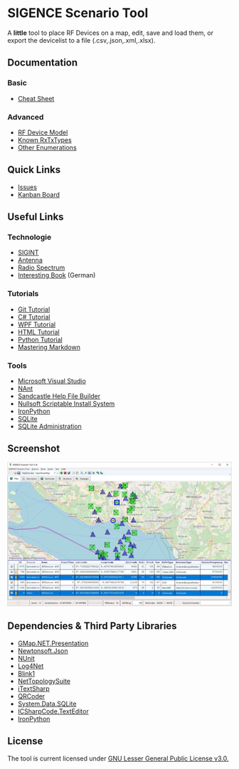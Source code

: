 # SIGENCE Scenario Tool

A **little** tool to place RF Devices on a map, edit, save and load them, or export the devicelist to a file (.csv,.json,.xml,.xlsx).

## Documentation

### Basic
- [Cheat Sheet](Documentation/Generated/CheatSheet.pdf)


### Advanced
- [RF Device Model](Source/SIGENCEScenarioTool.Library/Src/Models/RFDevice/RFDevice.Properties.md)
- [Known RxTxTypes](Source/SIGENCEScenarioTool.Library/Src/Models/RxTxTypes/RxTxTypes.Known.md )
- [Other Enumerations](Source/SIGENCEScenarioTool.Library/Src/Models/EnumerationsAndConstants.md)


## Quick Links
- [Issues](https://github.com/ObiWanLansi/SIGENCE-Scenario-Tool/issues/)
- [Kanban Board](https://github.com/ObiWanLansi/SIGENCE-Scenario-Tool/projects/1?fullscreen=true)


## Useful Links

### Technologie
- [SIGINT](https://en.wikipedia.org/wiki/Signals_intelligence)
- [Antenna](https://en.wikipedia.org/wiki/Antenna_(radio))
- [Radio Spectrum](https://en.wikipedia.org/wiki/Radio_spectrum)
- [Interesting Book](https://www.amazon.de/dp/389574865X/ref=cm_sw_em_r_mt_dp_U_hT9RBb6GCRYQY) (German)

### Tutorials
- [Git Tutorial](https://www.tutorialspoint.com/git/index.htm)
- [C# Tutorial](https://www.tutorialspoint.com/csharp/index.htm)
- [WPF Tutorial](https://www.tutorialspoint.com/wpf/index.htm)
- [HTML Tutorial](https://www.w3schools.com/html/default.asp)
- [Python Tutorial](https://www.tutorialspoint.com/python/index.htm)
- [Mastering Markdown](https://guides.github.com/features/mastering-markdown/)

### Tools
- [Microsoft Visual Studio](https://visualstudio.microsoft.com/)
- [NAnt](http://nant.sourceforge.net/)
- [Sandcastle Help File Builder](https://github.com/EWSoftware/SHFB)
- [Nullsoft Scriptable Install System](https://sourceforge.net/projects/nsis/)
- [IronPython](http://ironpython.net/documentation/dotnet/)
- [SQLite](https://sqlite.org/index.html)
- [SQLite Administration](http://www.sqliteexpert.com/)


## Screenshot

![Sorry, but here should be a Screenshot :-(](Screenshots/MainApplication.jpg  "Screenshot from the MainWindow.")


## Dependencies &amp; Third Party Libraries

- [GMap.NET.Presentation](https://www.nuget.org/packages/GMap.NET.Presentation/)
- [Newtonsoft.Json](https://www.nuget.org/packages/Newtonsoft.Json/)
- [NUnit](https://www.nuget.org/packages/NUnit/)
- [Log4Net](https://www.nuget.org/packages/log4net/)
- [Blink1](https://www.nuget.org/packages/Blink1.ObiWanLansi/)
- [NetTopologySuite](https://www.nuget.org/packages/NetTopologySuite/)
- [iTextSharp](https://www.nuget.org/packages/iTextSharp/)
- [QRCoder](https://github.com/codebude/QRCoder/)
- [System.Data.SQLite](https://www.nuget.org/packages/System.Data.SQLite/)
- [ICSharpCode.TextEditor](https://www.nuget.org/packages/ICSharpCode.TextEditor/)
- [IronPython](https://www.nuget.org/packages/IronPython/)


## License

The tool is current licensed under [GNU Lesser General Public License v3.0.](https://github.com/ObiWanLansi/SIGENCE-Scenario-Tool/blob/master/LICENSE)
